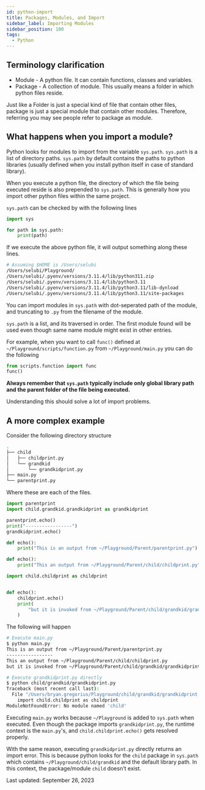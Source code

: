```yaml
---
id: python-import
title: Packages, Modules, and Import
sidebar_label: Importing Modules
sidebar_position: 100
tags:
  - Python
---
```


## Terminology clarification

- Module - A python file. It can contain functions, classes and variables.
- Package - A collection of module. This usually means a folder in which python files reside.

Just like a Folder is just a special kind of file that contain other files, package is just a special module that contain other modules.
Therefore, referring you may see people refer to package as module.

## What happens when you import a module?

Python looks for modules to import from the variable `sys.path`.
`sys.path` is a list of directory paths.
`sys.path` by default contains the paths to python libraries (usually defined when you install python itself in case of standard library).

When you execute a python file, the directory of which the file being executed reside is also prepended to `sys.path`.
This is generally how you import other python files within the same project.

`sys.path` can be checked by with the following lines

```python title="~/Playground/test.py"
import sys

for path in sys.path:
    print(path)
```

If we execute the above python file, it will output something along these lines.

```bash
# Assuming $HOME is /Users/selubi
/Users/selubi/Playground/
/Users/selubi/.pyenv/versions/3.11.4/lib/python311.zip
/Users/selubi/.pyenv/versions/3.11.4/lib/python3.11
/Users/selubi/.pyenv/versions/3.11.4/lib/python3.11/lib-dynload
/Users/selubi/.pyenv/versions/3.11.4/lib/python3.11/site-packages
```

You can import modules in `sys.path` with dot-seperated path of the module, and truncating to `.py` from the filename of the module.

`sys.path` is a list, and its traversed in order.
The first module found will be used even though same name module might exist in other entries.

For example, when you want to call `func()` defined at `~/Playground/scripts/function.py` from `~/Playground/main.py` you can do the following

```python title="~/Playground/main.py"
from scripts.function import func
func()
```

**Always remember that `sys.path` typically include only global library path and the parent folder of the file being executed.**

Understanding this should solve a lot of import problems.

## A more complex example

Consider the following directory structure

```bash title="~/Playground"
.
├── child
│   ├── childprint.py
│   └── grandkid
│       └── grandkidprint.py
├── main.py
└── parentprint.py
```

Where these are each of the files.

```python title="~/Playground/main.py"
import parentprint
import child.grandkid.grandkidprint as grandkidprint

parentprint.echo()
print("-----------------")
grandkidprint.echo()
```

```python title="~/Playground/parentprint.py"
def echo():
    print("This is an output from ~/Playground/Parent/parentprint.py")
```

```python title="~/Playground/child/childprint.py"
def echo():
    print("This an output from ~/Playground/Parent/child/childprint.py")
```

```python title="~/Playground/child/grandkid/grandkidprint.py"
import child.childprint as childprint


def echo():
    childprint.echo()
    print(
        "but it is invoked from ~/Playground/Parent/child/grandkid/grandkidprint.py\n"
    )

```

The following will happen

```bash
# Execute main.py
$ python main.py
This is an output from ~/Playground/Parent/parentprint.py
-----------------
This an output from ~/Playground/Parent/child/childprint.py
but it is invoked from ~/Playground/Parent/child/grandkid/grandkidprint.py

# Execute grandkidprint.py directly
$ python child/grandkid/grandkidprint.py
Traceback (most recent call last):
  File "/Users/bryan.gregorius/Playground/child/grandkid/grandkidprint.py", line 1, in <module>
    import child.childprint as childprint
ModuleNotFoundError: No module named 'child'
```

Executing `main.py` works because `~/Playground` is added to `sys.path` when executed.
Even though the package imports `grandkidprint.py`, the runtime context is the `main.py`'s, and `child.childprint.echo()` gets resolved properly.

With the same reason, executing `grandkidprint.py` directly returns an import error.
This is because python looks for the `child` package in `sys.path` which contains `~/Playground/child/grandkid` and the default library path.
In this context, the package/module `child` doesn't exist.

Last updated: September 26, 2023
